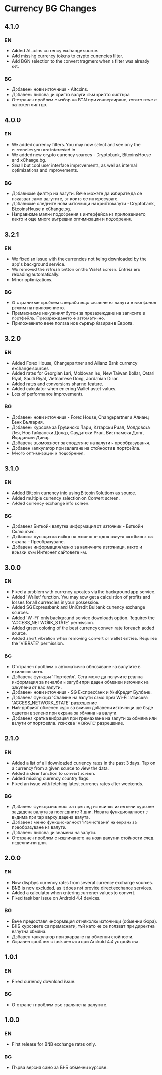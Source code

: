 Currency BG Changes
===================

## 4.1.0

### EN
  * Added Altcoins currency exchange source.
  * Add missing currency tokens to crypto currencies filter.
  * Add BGN selection to the convert fragment when a filter was already set.

### BG
  * Добавени нови източници - Altcoins.
  * Добавени липсващи крипто валути към крипто филтъра.
  * Отстранен проблем с избор на BGN при конвертиране, когато вече е заложен филтър.


## 4.0.0

### EN
  * We added currency filters. You may now select and see only the currencies you are interested in.
  * We added new crypto currency sources - Cryptobank, BitcoinsHouse and xChange.bg.
  * Small but cool user interface improvements, as well as internal optimizations and improvements.

### BG
  * Добавихме филтър на валути. Вече можете да избирате да се показват само валутите, от които се интересувате.
  * Добавихме следните нови източници на криптовалути - Cryptobank, BitcoinsHouse и xChange.bg.
  * Направихме малки подобрения в интерфейса на приложението, както и още много вътрешни оптимизации и подобрения.


## 3.2.1

### EN
  * We fixed an issue with the currencies not being downloaded by the app's background service.
  * We removed the refresh button on the Wallet screen. Entries are reloading automatically.
  * Minor optimizations.

### BG
  * Отстранихме проблем с неработещо сваляне на валутите във фонов режим на приложението.
  * Премахнахме ненужният бутон за презареждане на записите в портфейла. Презареждането е автоматично.
  * Приложението вече ползва нов сървър базиран в Европа. 


## 3.2.0

### EN
  * Added Forex House, Changepartner and Allianz Bank currency exchange sources.
  * Added rates for Georgian Lari, Moldovan leu, New Taiwan Dollar, Qatari Riyal, Saudi Riyal, Vietnamese Dong, Jordanian Dinar.
  * Added rates and conversions sharing feature.
  * Added calculator when entering Wallet asset values.
  * Lots of performance improvements.
  
### BG
  * Добавени нови източници - Forex House, Changepartner и Алианц Банк България.
  * Добавени курсове за Грузинско Лари, Катарски Риал, Молдовска Лея, Нов Тайвански Долар, Саудитски Риал, Виетнамски Донг, Йордански Динар.
  * Добавена възможност за споделяне на валути и преобразувания.
  * Добавен калкулатор при залагане на стойности в портфейла.  
  * Много оптимизации и подобрения.


## 3.1.0

### EN
  * Added Bitcoin currency info using Bitcoin Solutions as source. 
  * Added multiple currency selection on Convert screen. 
  * Added currency exchange info screen.

### BG
  * Добавена Биткойн валутна информация от източник - Биткойн Солюшънс.
  * Добавена функция за избор на повече от една валута за обмяна на екрана - Преобразуване.
  * Добавена информация/меню за наличните източници, както и връзки към Интернет сайтовете им.


## 3.0.0

### EN
  * Fixed a problem with currency updates via the background app service.
  * Added 'Wallet' function. You may now get a calculation of profits and losses for all currencies in your possession.
  * Added SG Expressbank and UniCredit Bulbank currency exchange sources.
  * Added 'Wi-Fi' only background service downloads option. Requires the 'ACCESS_NETWORK_STATE' permission.
  * Added green coloring of the best currency convert rate for each added source.
  * Added short vibration when removing convert or wallet entries. Requires the 'VIBRATE' permission.

### BG
  * Отстранен проблем с автоматично обновяване на валутите в приложението.
  * Добавена функция 'Портфейл'. Сега може да получите реална информация за печалби и загуби при даден обменен източник на закупени от вас валути.
  * Добавени нови източници - SG Експресбанк и УниКредит Булбанк.
  * Добавена функция 'Сваляне на валути само през Wi-Fi'. Изисква 'ACCESS_NETWORK_STATE' разрешение.
  * Най-добрият обменен курс за всички добавени източници ще бъде оцветен в зелено при екрана за обмяна на валути.
  * Добавена кратка вибрация при премахване на валути за обмяна или валути от портфейла. Изисква 'VIBRATE' разрешение.

## 2.1.0

### EN
  * Added a list of all downloaded currency rates in the past 3 days. Tap on a currency from a given source to view the data.
  * Added a clear function to convert screen.
  * Added missing currency country flags.
  * Fixed an issue with fetching latest currency rates after weekends.

### BG
  * Добавена функционалност за преглед на всички изтеглени курсове за дадена валута за последните 3 дни. Новата функционалност е видима при tap върху дадена валута.
  * Добавена меню функционалност 'Изчистване' на екрана за преобразуване на валути.
  * Добавени липсващи знамена на валути.
  * Отстранен проблем с извличането на нови валутни стойности след неделнични дни.


## 2.0.0

### EN
  * Now displays currency rates from several currency exchange sources.
  * BNB is now excluded, as it does not provide direct exchange services.
  * Added a calculator when entering currency values to convert.
  * Fixed task bar issue on Android 4.4 devices.

### BG
  * Вече предоставя информация от няколко източници (обменни бюра).
  * БНБ курсовете са премахнати, тъй като не се ползват при директна валутна обмяна.
  * Добавен калкулатор при вкарване на обменни стойности.
  * Оправен проблем с task лентата при Android 4.4 устройства.


## 1.0.1

### EN
  * Fixed currency download issue.

### BG
  * Отстранен проблем със сваляне на валутите.


## 1.0.0

### EN
  * First release for BNB exchange rates only.

### BG
  * Първа версия само за БНБ обменни курсове.
